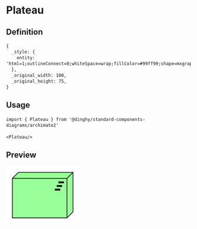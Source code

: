 # Plateau

## Definition

```
{
  _style: { 
    entity: 'html=1;outlineConnect=0;whiteSpace=wrap;fillColor=#99ff99;shape=mxgraph.archimate.tech;techType=plateau',
  },
  _original_width: 100,
  _original_height: 75,
}
```

## Usage

```
import { Plateau } from '@dinghy/standard-components-diagrams/archimate2'

<Plateau/>
```

## Preview

<img src="./plateau.png" width="200"/>
